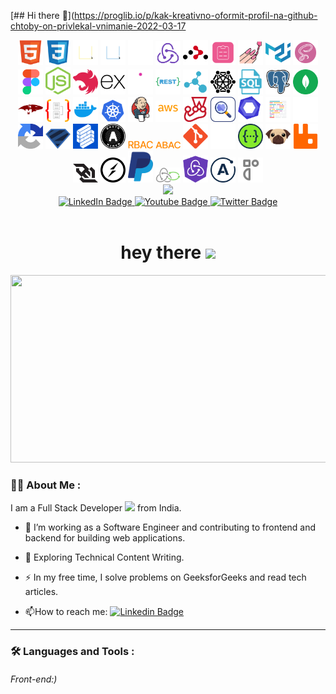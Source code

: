 [## Hi there 👋](https://proglib.io/p/kak-kreativno-oformit-profil-na-github-chtoby-on-privlekal-vnimanie-2022-03-17

<div align="center">
  <img src="./icons/HTML.svg" title="HTML" width="40" />
  <img src="./icons/CSS.svg" title="CSS" width="40" />
  <img src="./icons/JavaScript.svg" title="JavaScript" width="40" />
  <img src="./icons/TypeScript.svg" title="TypeScript" width="40" />
  <img src="./icons/React.svg" title="React" width="40" />
  <img src="./icons/Redux-Toolkit.svg" title="Redux Toolkit" width="40" />
  <img src="./icons/React Router Dom.svg" title="React Router DOM" width="40" />
  <img src="./icons/React Hook Form.svg" title="React Hook Form" width="40" />
  <img src="./icons/Styled Components.svg" title="Styled Components" width="40" />
  <img src="./icons/Material UI.svg" title="Material UI" width="40" />
  <img src="./icons/SASS.svg" title="SASS" width="40" />
  <img src="./icons/Figma.svg" title="Figma" width="40" />
  <img src="./icons/Node JS.svg" title="Node.js" width="40" />
  <img src="./icons/Nest JS.svg" title="NestJS" width="40" />
  <img src="./icons/Express.svg" title="Express" width="40" />
  <img src="./icons/GraphQL.svg" title="GraphQL" width="40" />
  <img src="./icons/REST API.svg" title="REST API" width="40" />
  <img src="./icons/Microservices.svg" title="Microservices" width="40" />
  <img src="./icons/Hexagonal Architecture.svg" title="Hexagonal Architecture" width="40" />
  <img src="./icons/Raw SQL.svg" title="Raw SQL" width="40" />
  <img src="./icons/PostgreSQL.svg" title="PostgreSQL" width="40" />
  <img src="./icons/MongoDB.svg" title="MongoDB" width="40" />
  <img src="./icons/Mongoose.svg" title="Mongoose" width="40" />
  <img src="./icons/TypeORM.svg" title="TypeORM" width="40" />
  <img src="./icons/Docker.svg" title="Docker" width="40" />
  <img src="./icons/Kubernetes.svg" title="Kubernetes" width="40" />
  <img src="./icons/Jenkins.svg" title="Jenkins" width="40" />
  <img src="./icons/AWS.svg" title="AWS" width="40" />
  <img src="./icons/Jest.svg" title="Jest" width="40" />
  <img src="./icons/Unit tests.svg" title="Unit Tests" width="40" />
  <img src="./icons/ESLint.svg" title="ESLint" width="40" />
  <img src="./icons/Prettier.svg" title="Prettier" width="40" />
  <img src="./icons/Storybook.svg" title="Storybook" width="40" />
  <img src="./icons/reCAPTCHA.svg" title="reCAPTCHA" width="40" />
  <img src="./icons/Zod.svg" title="Zod" width="40" />
  <img src="./icons/Formik.svg" title="Formik" width="40" />
  <img src="./icons/OAuth2.svg" title="OAuth2" width="40" />
  <img src="./icons/RBAC.svg" title="RBAC" width="40" />
  <img src="./icons/ABAC.svg" title="ABAC" width="40" />
  <img src="./icons/Git.svg" title="Git" width="40" />
  <img src="./icons/GitHub.svg" title="GitHub" width="40" />
  <img src="./icons/Swagger.svg" title="Swagger" width="40" />
  <img src="./icons/Pug.svg" title="Pug" width="40" />
  <img src="./icons/Rabbitmq.svg" title="RabbitMQ" width="40" />
  <img src="./icons/WebSocket.svg" title="WebSocket" width="40" />
  <img src="./icons/SocketIO.svg" title="Socket.IO" width="40" />
  <img src="./icons/PayPal.svg" title="PayPal" width="40" />
  <img src="./icons/Redux-Saga.svg" title="Redux-Saga" width="40" />
  <img src="./icons/RTK Query.svg" title="RTK Query" width="40" />
  <img src="./icons/Apollo.svg" title="Apollo" width="40" />
  <img src="./icons/Radix UI.svg" title="Radix UI" width="40" />
</div>

<div id="header" align="center">
    <img src="https://media2.giphy.com/media/v1.Y2lkPTc5MGI3NjExbGhrY2podXd3NHRsNGU2bm4zOGZnZ2hpdjBodXRvMzZtMDY3ZW84cCZlcD12MV9pbnRlcm5hbF9naWZfYnlfaWQmY3Q9Zw/xUPGGDNsLvqsBOhuU0/giphy.gif" width="100" />
    <div id="badges">
      <a href="your-linkedin-URL">
        <img src="https://img.shields.io/badge/LinkedIn-blue?style=for-the-badge&logo=linkerd&logoColor=white" alt="LinkedIn Badge" />
      </a>
      <a href="your-youtube-URL">
        <img src="https://img.shields.io/badge/YouTube-red?style=for-the-badge&logo=youtube&logoColor=white" alt="Youtube Badge" />
      </a>
      <a href="your-twitter-URL">
        <img src="https://img.shields.io/badge/Twitter-blue?style=for-the-badge&logo=x&logoColor=white" alt="Twitter Badge" />
      </a>
    </div>
    <img src="https://komarev.com/ghpvc/?username=Aist76&style=flat-square&color=blue" alt="" />
    <h1>
      hey there
      <img src="https://media.giphy.com/media/hvRJCLFzcasrR4ia7z/giphy.gif" width="30px" />
    </h1>
  </div>
  <div align="center">
    <img src="https://media.giphy.com/media/dWesBcTLavkZuG35MI/giphy.gif" width="600" height="300" />
  </div>

### :man_technologist: About Me :

I am a Full Stack Developer <img src="https://media.giphy.com/media/WUlplcMpOCEmTGBtBW/giphy.gif" width="30"> from India.
- :telescope: I’m working as a Software Engineer and contributing to frontend and backend for building web applications.

- :seedling: Exploring Technical Content Writing.

- :zap: In my free time, I solve problems on GeeksforGeeks and read tech articles.

- :mailbox:How to reach me: [![Linkedin Badge](https://img.shields.io/badge/-kakbar-blue?style=flat&logo=linkerd&logoColor=white)](your-linkedin-url)
---

### :hammer_and_wrench: Languages and Tools :
###### Front-end:)

<!--
**Aist76/Aist76** is a ✨ _special_ ✨ repository because its `README.md` (this file) appears on your GitHub profile.

Here are some ideas to get you started:

- 🔭 I’m currently working on ...
- 🌱 I’m currently learning ...
- 👯 I’m looking to collaborate on ...
- 🤔 I’m looking for help with ...
- 💬 Ask me about ...
- 📫 How to reach me: ...
- 😄 Pronouns: ...
- ⚡ Fun fact: ...
-->
